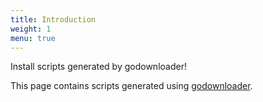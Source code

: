 ```yaml
---
title: Introduction
weight: 1
menu: true
---
```


Install scripts generated by godownloader!

This page contains scripts generated using [godownloader].

[godownloader]: https://github.com/sniperkit/godownloader
